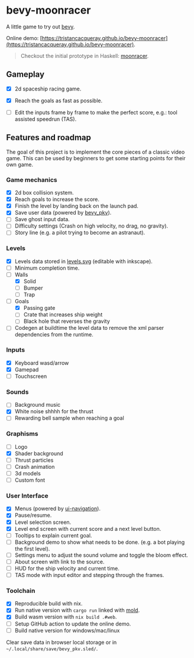 # bevy-moonracer

A little game to try out [bevy](https://bevyengine.org).

Online demo: [https://tristancacqueray.github.io/bevy-moonracer](https://tristancacqueray.github.io/bevy-moonracer).

> Checkout the initial prototype in Haskell: [moonracer](https://github.com/TristanCacqueray/moonracer).


## Gameplay

- [x] 2d spaceship racing game.
- [x] Reach the goals as fast as possible.
- [ ] Edit the inputs frame by frame to make the perfect score, e.g.: tool assisted speedrun (TAS).


## Features and roadmap

The goal of this project is to implement the core pieces of a classic video game.
This can be used by beginners to get some starting points for their own game.

### Game mechanics

- [x] 2d box collision system.
- [x] Reach goals to increase the score.
- [x] Finish the level by landing back on the launch pad.
- [x] Save user data (powered by [bevy_pkv](https://github.com/johanhelsing/bevy_pkv)).
- [ ] Save ghost input data.
- [ ] Difficulty settings (Crash on high velocity, no drag, no gravity).
- [ ] Story line (e.g. a pilot trying to become an astranaut).

### Levels

- [x] Levels data stored in [levels.svg](./src/levels.svg) (editable with inkscape).
- [ ] Minimum completion time.
- [ ] Walls
  - [x] Solid
  - [ ] Bumper
  - [ ] Trap
- [ ] Goals
  - [x] Passing gate
  - [ ] Crate that increases ship weight
  - [ ] Black hole that reverses the gravity
- [ ] Codegen at buildtime the level data to remove the xml parser dependencies from the runtime.

### Inputs

- [x] Keyboard wasd/arrow
- [x] Gamepad
- [ ] Touchscreen

### Sounds

- [ ] Background music
- [x] White noise shhhh for the thrust
- [ ] Rewarding bell sample when reaching a goal

### Graphisms

- [ ] Logo
- [x] Shader background
- [ ] Thrust particles
- [ ] Crash animation
- [ ] 3d models
- [ ] Custom font

### User Interface

- [x] Menus (powered by [ui-navigation](https://github.com/nicopap/ui-navigation)).
- [x] Pause/resume.
- [x] Level selection screen.
- [x] Level end screen with current score and a next level button.
- [ ] Tooltips to explain current goal.
- [ ] Background demo to show what needs to be done. (e.g. a bot playing the first level).
- [ ] Settings menu to adjust the sound volume and toggle the bloom effect.
- [ ] About screen with link to the source.
- [ ] HUD for the ship velocity and current time.
- [ ] TAS mode with input editor and stepping through the frames.

### Toolchain

- [x] Reproducible build with nix.
- [x] Run native version with `cargo run` linked with [mold](https://github.com/rui314/mold).
- [x] Build wasm version with `nix build .#web`.
- [ ] Setup GitHub action to update the online demo.
- [ ] Build native version for windows/mac/linux

Clear save data in browser local storage or in `~/.local/share/save/bevy_pkv.sled/`.
